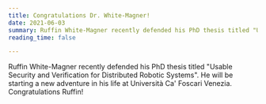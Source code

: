 ```yaml
---
title: Congratulations Dr. White-Magner!
date: 2021-06-03
summary: Ruffin White-Magner recently defended his PhD thesis titled "Usable Security and Verification for Distributed Robotic Systems". He will be starting a new adventure in his life at <>. Congratulations Ruffin!
reading_time: false

---
```


<!--more-->

Ruffin White-Magner recently defended his PhD thesis titled "Usable Security and Verification for Distributed Robotic Systems". He will be starting a new adventure in his life at Università Ca'​ Foscari Venezia. Congratulations Ruffin!
